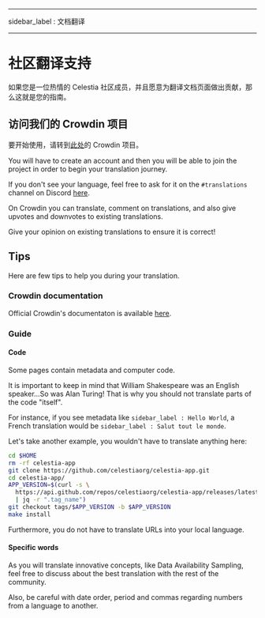 - - -
sidebar_label : 文档翻译
- - -

# 社区翻译支持

如果您是一位热情的 Celestia 社区成员，并且愿意为翻译文档页面做出贡献，那么这就是您的指南。

## 访问我们的 Crowdin 项目

要开始使用，请转到[此处](https://crowdin.com/project/celestia-docs)的 Crowdin 项目。

You will have to create an account and then you will be able to join the project in order to begin your translation journey.

If you don't see your language, feel free to ask for it on the `#translations` channel on Discord [here](https://discord.gg/celestiacommunity).

On Crowdin you can translate, comment on translations, and also give upvotes and downvotes to existing translations.

Give your opinion on existing translations to ensure it is correct!

## Tips

Here are few tips to help you during your translation.

### Crowdin documentation

Official Crowdin's documentaton is available [here](https://support.crowdin.com/online-editor).

### Guide

#### Code

Some pages contain metadata and computer code.

It is important to keep in mind that William Shakespeare was an English speaker...So was Alan Turing! That is why you should not translate parts of the code "itself".

For instance, if you see metadata like `sidebar_label : Hello World`, a French translation would be `sidebar_label : Salut tout le monde`.

Let's take another example, you wouldn't have to translate anything here:

```sh
cd $HOME
rm -rf celestia-app
git clone https://github.com/celestiaorg/celestia-app.git
cd celestia-app/
APP_VERSION=$(curl -s \
  https://api.github.com/repos/celestiaorg/celestia-app/releases/latest \
  | jq -r ".tag_name")
git checkout tags/$APP_VERSION -b $APP_VERSION
make install
```

Furthermore, you do not have to translate URLs into your local language.

#### Specific words

As you will translate innovative concepts, like Data Availability Sampling, feel free to discuss about the best translation with the rest of the community.

Also, be careful with date order, period and commas regarding numbers from a language to another.
